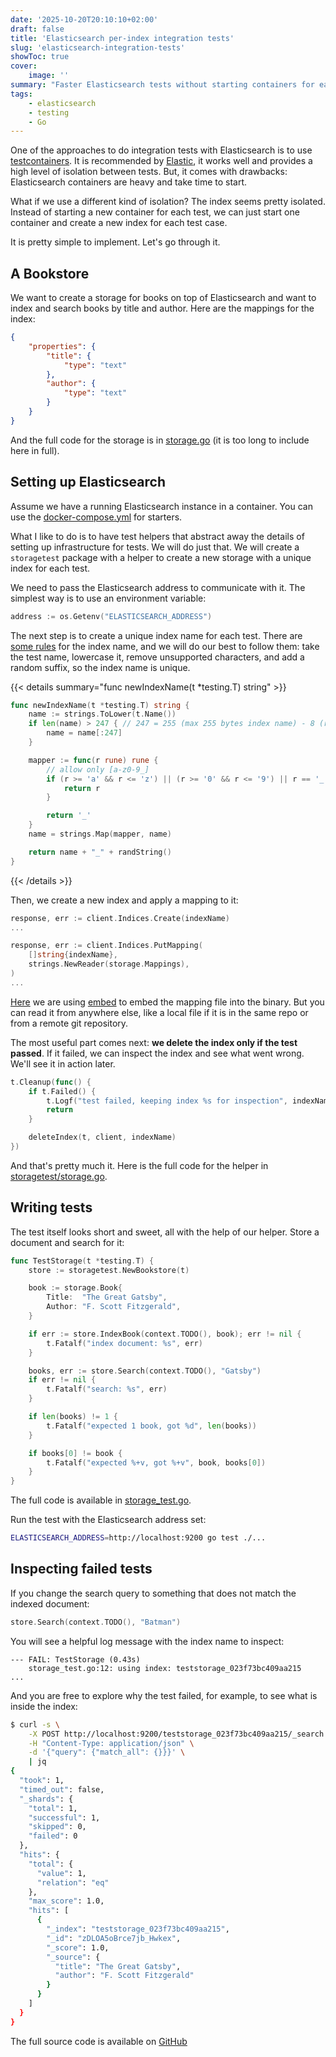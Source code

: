 ```yaml
---
date: '2025-10-20T20:10:10+02:00'
draft: false
title: 'Elasticsearch per-index integration tests'
slug: 'elasticsearch-integration-tests'
showToc: true
cover:
    image: ''
summary: "Faster Elasticsearch tests without starting containers for each test."
tags:
    - elasticsearch
    - testing
    - Go
---
```


One of the approaches to do integration tests with Elasticsearch is to use [testcontainers](https://testcontainers.com/).
It is recommended by [Elastic](https://www.elastic.co/search-labs/blog/tests-with-mocks-and-real-elasticsearch),
it works well and provides a high level of isolation between tests.
But, it comes with drawbacks: Elasticsearch containers are heavy and take time to start.

What if we use a different kind of isolation? The index seems pretty isolated.
Instead of starting a new container for each test, we can just start one container and
create a new index for each test case.

It is pretty simple to implement. Let's go through it.

## A Bookstore

We want to create a storage for books on top of Elasticsearch and want to index and search books by title and author.
Here are the mappings for the index:

```json
{
    "properties": {
        "title": {
            "type": "text"
        },
        "author": {
            "type": "text"
        }
    }
}
```

And the full code for the storage is in [storage.go](https://github.com/dmksnnk/blog/tree/main/examples/elasticsearch-integration/storage.go)
(it is too long to include here in full).

## Setting up Elasticsearch

Assume we have a running Elasticsearch instance in a container.
You can use the [docker-compose.yml](https://github.com/dmksnnk/blog/tree/main/examples/elasticsearch-integration/docker-compose.yaml)
for starters.

What I like to do is to have test helpers that abstract away the details of setting up infrastructure for tests.
We will do just that. We will create a `storagetest` package with a helper to create a new storage with a unique index for each test.

We need to pass the Elasticsearch address to communicate with it. The simplest way is to use an environment variable:

```go
address := os.Getenv("ELASTICSEARCH_ADDRESS")
```

The next step is to create a unique index name for each test.
There are [some rules](https://www.elastic.co/docs/api/doc/elasticsearch/operation/operation-indices-create#operation-indices-create-path)
for the index name, and we will do our best to follow them: take the test name, lowercase it,
remove unsupported characters, and add a random suffix, so the index name is unique.

{{< details summary="func newIndexName(t *testing.T) string" >}}

```go
func newIndexName(t *testing.T) string {
    name := strings.ToLower(t.Name())
    if len(name) > 247 { // 247 = 255 (max 255 bytes index name) - 8 (random suffix) - 1 (underscore)
        name = name[:247]
    }

    mapper := func(r rune) rune {
        // allow only [a-z0-9_]
        if (r >= 'a' && r <= 'z') || (r >= '0' && r <= '9') || r == '_' {
            return r
        }

        return '_'
    }
    name = strings.Map(mapper, name)

    return name + "_" + randString()
}
```

{{< /details >}}


Then, we create a new index and apply a mapping to it:

```go
response, err := client.Indices.Create(indexName)
...

response, err := client.Indices.PutMapping(
    []string{indexName},
    strings.NewReader(storage.Mappings),
)
...

```

[Here](https://github.com/dmksnnk/blog/tree/main/examples/elasticsearch-integration/embed.go)
we are using [embed](https://pkg.go.dev/embed) to embed the mapping file into the binary.
But you can read it from anywhere else, like a local file if it is in the same repo or from a remote git repository.

The most useful part comes next: **we delete the index only if the test passed**.
If it failed, we can inspect the index and see what went wrong. We'll see it in action later.

```go
t.Cleanup(func() {
    if t.Failed() {
        t.Logf("test failed, keeping index %s for inspection", indexName)
        return
    }

    deleteIndex(t, client, indexName)
})
```

And that's pretty much it. Here is the full code for the helper in
[storagetest/storage.go](https://github.com/dmksnnk/blog/tree/main/examples/elasticsearch-integration/storagetest/storage.go).


## Writing tests

The test itself looks short and sweet, all with the help of our helper.
Store a document and search for it:

```go
func TestStorage(t *testing.T) {
    store := storagetest.NewBookstore(t)

    book := storage.Book{
        Title:  "The Great Gatsby",
        Author: "F. Scott Fitzgerald",
    }

    if err := store.IndexBook(context.TODO(), book); err != nil {
        t.Fatalf("index document: %s", err)
    }

    books, err := store.Search(context.TODO(), "Gatsby")
    if err != nil {
        t.Fatalf("search: %s", err)
    }

    if len(books) != 1 {
        t.Fatalf("expected 1 book, got %d", len(books))
    }

    if books[0] != book {
        t.Fatalf("expected %+v, got %+v", book, books[0])
    }
}
```

The full code is available in [storage_test.go](https://github.com/dmksnnk/blog/tree/main/examples/elasticsearch-integration/storage_test.go).

Run the test with the Elasticsearch address set:

```sh
ELASTICSEARCH_ADDRESS=http://localhost:9200 go test ./...
```

## Inspecting failed tests

If you change the search query to something that does not match the indexed document:

```go
store.Search(context.TODO(), "Batman")
```

You will see a helpful log message with the index name to inspect:

```
--- FAIL: TestStorage (0.43s)
    storage_test.go:12: using index: teststorage_023f73bc409aa215
...
```

And you are free to explore why the test failed, for example, to see what is inside the index:

```sh
$ curl -s \
    -X POST http://localhost:9200/teststorage_023f73bc409aa215/_search \
    -H "Content-Type: application/json" \
    -d '{"query": {"match_all": {}}}' \
    | jq
{
  "took": 1,
  "timed_out": false,
  "_shards": {
    "total": 1,
    "successful": 1,
    "skipped": 0,
    "failed": 0
  },
  "hits": {
    "total": {
      "value": 1,
      "relation": "eq"
    },
    "max_score": 1.0,
    "hits": [
      {
        "_index": "teststorage_023f73bc409aa215",
        "_id": "zDLOA5oBrce7jb_Hwkex",
        "_score": 1.0,
        "_source": {
          "title": "The Great Gatsby",
          "author": "F. Scott Fitzgerald"
        }
      }
    ]
  }
}
```

The full source code is available on [GitHub](https://github.com/dmksnnk/blog/tree/main/examples/elasticsearch-integration)

